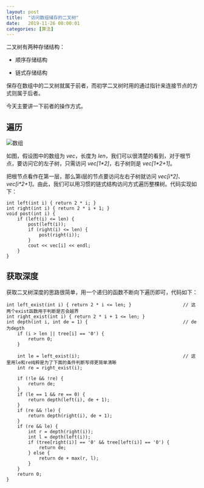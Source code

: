 ```yaml
---
layout: post
title:  "访问数组储存的二叉树"
date:   2019-11-26 00:00:01
categories: [算法]
---
```


二叉树有两种存储结构：

- 顺序存储结构

- 链式存储结构

保存在数组中的二叉树就属于前者，而初学二叉树时用的通过指针来连接节点的方式则属于后者。

今天主要讲一下前者的操作方式。

## 遍历

![数组](https://raw.githubusercontent.com/WongRuoran/WongRuoran.github.io/master/_posts/pictures/vec_tree.jpg)

如图，假设图中的数组为 _vec_，长度为 _len_，我们可以很清楚的看到，对于根节点，要访问它的左子树，只需访问 _vec[1*2]_，右子树则是 _vec[1*2+1]_。

把根节点看作在第一层，那么第i层的节点要访问左右子树就访问 _vec[i*2]_、_vec[i*2+1]_。由此，我们可以用习惯的链式结构访问方式遍历整棵树。代码实现如下：

~~~
int left(int i) { return 2 * i; }
int right(int i) { return 2 * i + 1; }
void post(int i) {
    if (left(i) <= len) {
        post(left(i));
        if (right(i) <= len) {
            post(right(i));
        }
        cout << vec[i] << endl;
    }
}
~~~

## 获取深度

获取二叉树深度的思路很简单，用一个递归的函数不断向下遍历即可，代码如下：

~~~
int left_exist(int i) { return 2 * i <= len; }                   // 这两个exist函数用于判断是否会越界
int right_exist(int i) { return 2 * i + 1 <= len; }
int depth(int i, int de = 1) {                                   // de为depth
    if (i > len || tree[i] == '0') {             
        return 0;
    }

    int le = left_exist(i);                                      // 这里用le和re纯粹是为了下面的条件判断写得更简单清晰
    int re = right_exist(i);

    if (!le && !re) {
        return de;
    }
    if (le == 1 && re == 0) {
        return depth(left(i), de + 1);
    }
    if (re && !le) {
        return depth(right(i), de + 1);
    }
    if (re && le) {
        int r = depth(right(i));
        int l = depth(left(i));
        if (tree[right(i)] == '0' && tree[left(i)] == '0') {
            return de;
        } else {
            return de + max(r, l);
        }
    }
    return 0;
}
~~~
